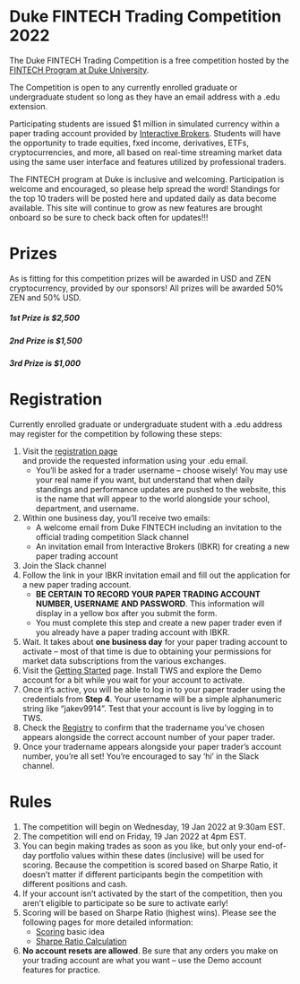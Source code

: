 
<!-- README.md is generated from README.Rmd. Please edit that file -->

# Duke FINTECH Trading Competition 2022

The Duke FINTECH Trading Competition is a free competition hosted by the
[FINTECH Program at Duke University](https://fintech.meng.duke.edu/).

The Competition is open to any currently enrolled graduate or
undergraduate student so long as they have an email address with a .edu
extension.

Participating students are issued $1 million in simulated currency
within a paper trading account provided by [Interactive
Brokers](https://www.interactivebrokers.com/en/index.php?f=1338&gclid=CjwKCAjw6fCCBhBNEiwAem5SO84OkMDwq8mlx6lCjOmAmCNDUaLbhxtQuFSUlozy6iLEZtmsve2w-hoCQ9sQAvD_BwE).
Students will have the opportunity to trade equities, fxed income,
derivatives, ETFs, cryptocurrencies, and more, all based on real-time
streaming market data using the same user interface and features
utilized by professional traders.

The FINTECH program at Duke is inclusive and welcoming. Participation is
welcome and encouraged, so please help spread the word! Standings for
the top 10 traders will be posted here and updated daily as data become
available. This site will continue to grow as new features are brought
onboard so be sure to check back often for updates!!!

# Prizes

As is fitting for this competition prizes will be awarded in USD and ZEN
cryptocurrency, provided by our sponsors! All prizes will be awarded 50%
ZEN and 50% USD.

##### 1st Prize is $2,500

##### 2nd Prize is $1,500

##### 3rd Prize is $1,000

# Registration

Currently enrolled graduate or undergraduate student with a .edu address
may register for the competition by following these steps:

1.  Visit the [registration
    page](https://dukefinance.wufoo.com/forms/2022-duke-fintech-trading-competition/)  
    and provide the requested information using your .edu email.
    -   You’ll be asked for a trader username – choose wisely! You may
        use your real name if you want, but understand that when daily
        standings and performance updates are pushed to the website,
        this is the name that will appear to the world alongside your
        school, department, and username.
2.  Within one business day, you’ll receive two emails:
    -   A welcome email from Duke FINTECH including an invitation to the
        official trading competition Slack channel
    -   An invitation email from Interactive Brokers (IBKR) for creating
        a new paper trading account
3.  Join the Slack channel
4.  Follow the link in your IBKR invitation email and fill out the
    application for a new paper trading account.
    -   **BE CERTAIN TO RECORD YOUR PAPER TRADING ACCOUNT NUMBER,
        USERNAME AND PASSWORD**. This information will display in a
        yellow box after you submit the form.
    -   You must complete this step and create a new paper trader even
        if you already have a paper trading account with IBKR.
5.  Wait. It takes about **one business day** for your paper trading
    account to activate – most of that time is due to obtaining your
    permissions for market data subscriptions from the various
    exchanges.
6.  Visit the [Getting
    Started](https://gothic-hedge-society.github.io/fintech.trading.competition/articles/fintech-trading-competition.html)
    page. Install TWS and explore the Demo account for a bit while you
    wait for your account to activate.
7.  Once it’s active, you will be able to log in to your paper trader
    using the credentials from **Step 4**. Your username will be a
    simple alphanumeric string like “jakev9914”. Test that your account
    is live by logging in to TWS.
8.  Check the
    [Registry](https://gothic-hedge-society.github.io/fintech.trading.competition/articles/registry.html)
    to confirm that the tradername you’ve chosen appears alongside the
    correct account number of your paper trader.
9.  Once your tradername appears alongside your paper trader’s account
    number, you’re all set! You’re encouraged to say ‘hi’ in the Slack
    channel.

# Rules

1.  The competition will begin on Wednesday, 19 Jan 2022 at 9:30am EST.
2.  The competition will end on Friday, 19 Jan 2022 at 4pm EST.
3.  You can begin making trades as soon as you like, but only your
    end-of-day portfolio values within these dates (inclusive) will be
    used for scoring. Because the competition is scored based on Sharpe
    Ratio, it doesn’t matter if different participants begin the
    competition with different positions and cash.
4.  If your account isn’t activated by the start of the competition,
    then you aren’t eligible to participate so be sure to activate
    early!
5.  Scoring will be based on Sharpe Ratio (highest wins). Please see the
    following pages for more detailed information:
    -   [Scoring](https://gothic-hedge-society.github.io/fintech.trading.competition/articles/Scoring.html)
        basic idea
    -   [Sharpe Ratio
        Calculation](https://gothic-hedge-society.github.io/fintech.trading.competition/articles/Sharpe%20Ratio%20Calculation.html)
6.  **No account resets are allowed**. Be sure that any orders you make
    on your trading account are what you want – use the Demo account
    features for practice.
